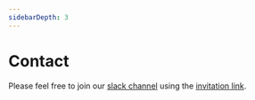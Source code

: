 ```yaml
---
sidebarDepth: 3
---
```


# Contact

Please feel free to join our [slack channel](https://kalisio.slack.com/) using the [invitation link](https://join.slack.com/t/kalisio/shared_invite/zt-mfyu6evk-ehKFK7wSle4lX9imk5huew).